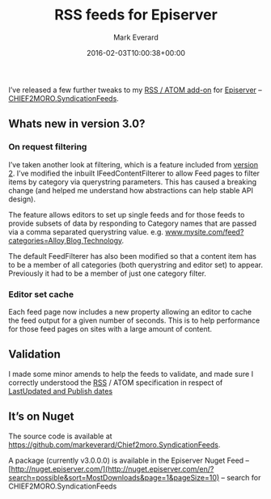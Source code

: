 ﻿---
title: RSS feeds for Episerver
date: 2016-02-03T10:00:38+00:00
author: Mark Everard
color: rgb(0,0,0)
layout: post
permalink: /2016/02/03/rss-feeds-for-episerver/
dsq_thread_id:
  - "4543304441"
hide-warning: true
categories:
  - Episerver
---
I&#8217;ve released a few further tweaks to my <a href="http://nuget.episerver.com/en/OtherPages/Package/?packageId=Chief2moro.SyndicationFeeds" target="_blank">RSS / ATOM add-on</a> for <a href="http://www.episerver.com" target="_blank">Episerver</a> &#8211; <a href="https://github.com/markeverard/Chief2moro.SyndicationFeeds" target="_blank">CHIEF2MORO.SyndicationFeeds</a>.

## Whats new in version 3.0?

### On request filtering
I&#8217;ve taken another look at filtering, which is a feature included from [version 2](http://www.markeverard.com/2015/10/26/enhanced-rss-atom-feeds-for-episerver/). I&#8217;ve modified the inbuilt IFeedContentFilterer to allow Feed pages to filter items by category via querystring parameters. This has caused a breaking change (and helped me understand how abstractions can help stable API design).

The feature allows editors to set up single feeds and for those feeds to provide subsets of data by responding to Category names that are passed via a comma separated querystring value. e.g. www.mysite.com/feed?categories=Alloy,Blog,Technology.

The default FeedFilterer has also been modified so that a content item has to be a member of all categories (both querystring and editor set) to appear. Previously it had to be a member of just one category filter.

### Editor set cache
Each feed page now includes a new property allowing an editor to cache the feed output for a given number of seconds. This is to help performance for those feed pages on sites with a large amount of content.

## Validation
I made some minor amends to help the feeds to validate, and made sure I correctly understood the [RSS](http://cyber.law.harvard.edu/rss/rss.html) / ATOM specification in respect of [LastUpdated and Publish dates](https://msdn.microsoft.com/en-us/library/system.servicemodel.syndication.syndicationitem.lastupdatedtime%28v=vs.110%29.aspx)

## It’s on Nuget
The source code is available at <a title="Chief2moro.SyndicationFeeds by markeverard on GitHub" href="https://github.com/markeverard/Chief2moro.SyndicationFeeds" target="_blank">https://github.com/markeverard/Chief2moro.SyndicationFeeds</a>.

A package (currently v3.0.0.0) is available in the Episerver Nuget Feed – [http://nuget.episerver.com/](http://nuget.episerver.com/en/?search=possible&sort=MostDownloads&page=1&pageSize=10) – search for CHIEF2MORO.SyndicationFeeds
